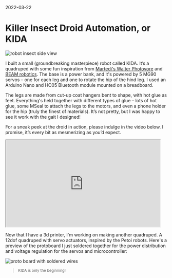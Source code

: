 2022-03-22
# Killer Insect Droid Automation, or KIDA
![robot insect side view](assets/kida.avif)

I built a small (groundbreaking masterpiece) robot called KIDA. It’s a quadruped with some fun inspiration from [Martedi's Walter Photovore](https://www.hackster.io/studikasus/walter-the-arduino-photovore-insect-708207) and [BEAM robotics](http://solarbotics.net). The base is a power bank, and it's powered by 5 MG90 servos – one for each leg and one to rotate the hip of the hind leg. I used an Arduino Nano and HC05 Bluetooth module mounted on a breadboard.

The legs are made from cut-up coat hangers bent to shape, with hot glue as feet. Everything's held together with different types of glue – lots of hot glue, some MSeal to attach the legs to the motors, and even a phone holder for the hip (truly the finest of materials). It’s not pretty, but I was happy to see it work with the gait I designed!

For a sneak peek at the droid in action, please indulge in the video below. I promise, it’s every bit as mesmerizing as you’d expect.

<iframe width="480" height="270" src="https://www.youtube.com/embed/_RdcMdsxoMY" allow="clipboard-write; encrypted-media; picture-in-picture; web-share" allowfullscreen></iframe>

Now that I have a 3d printer, I'm working on making another quadruped. A 12dof quadruped with servo actuators, inspired by the Petoi robots. Here's a preview of the protoboard I just soldered together for the power distribution and voltage regulation for the servos and microcontroller:

![proto board with soldered wires](assets/12dof-proto.avif)

> <small>KIDA is only the beginning!</small>
